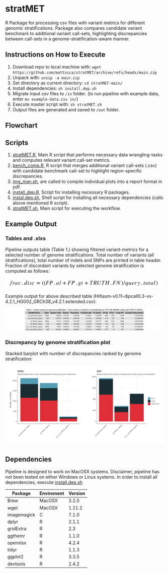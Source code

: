 # stratMET
R Package for processing csv files with variant metrics for different genomic stratifications. Package also compares candidate variant benchmark to additional variant call-sets, highlighting discrepancies between call-sets in a genome-stratification-aware manner.

## Instructions on How to Execute
1. Download repo to local machine with: `wget https://github.com/mattssca/stratMET/archive/refs/heads/main.zip`
2. Unpack with: `unzip -a main.zip`
3. Set directory as current directory: `cd stratMET-main/`
4. Install dependencies: `sh install.dep.sh`
5. Migrate input csv files to `/in` folder. (to run pipeline with example data, enter `mv example-data.csv in/`)
6. Execute master script with: `sh stratMET.sh` 
7. Output files are generated and saved to `/out` folder.

## Flowchart

## Scripts
1. [stratMET.R](https://github.com/mattssca/stratMET/blob/main/scripts/stratMET.R]), Main R script that performs necessary data wrangling-tasks and computes relevant variant call-set metrics. 
2. [bench_comp.R](https://github.com/mattssca/stratMET/blob/main/scripts/bench_comp.R]), R script that merges additional variant call-sets (.csv) with candidate benchmark call-set to highlight region-specific discrepancies.
3. [img_man.sh](https://github.com/mattssca/stratMET/blob/main/scripts/img_man.sh), are called to compile individual plots into a report format in pdf.
4. [install_dep.R](https://github.com/mattssca/stratMET/blob/main/scripts/install_dep.R]), Script for installing necessary R packages.
5. [instal.dep.sh](https://github.com/mattssca/stratMET/blob/main/install.dep.sh]), Shell script for installing all necessary dependencies (calls above mentioned R script).
6. [stratMET.sh](https://github.com/mattssca/stratMET/blob/main/stratMET.sh]), Main script for executing the workflow.

## Example Output
### Tables and .xlxs
Pipeline outputs table (Table 1.) showing filtered variant-metrics for a selected number of genome stratifications. Total number of variants (all stratifications), total number of indels and SNPs are printed in table header. Fraction of discordant variants by selected genome stratification is computed as follows:

![equation](https://github.com/mattssca/stratMET/blob/main/example-outs/equation.png)

Example output for above described table (Hifiasm-v0.11-dipcall0.3-vs-4.2.1_HG002_GRCh38_v4.2.1.extended.csv):

![example_table](https://github.com/mattssca/stratMET/blob/main/example-outs/example-table.png)

### Discrepancy by genome stratification plot 
Stacked barplot with number of discrepancies ranked by genome stratification:

![example_plot](https://github.com/mattssca/stratMET/blob/main/example-outs/example-figure.png)

## Dependencies
Pipeline is designed to work on MacOSX systems. Disclaimer, pipeline has not been tested on either Windows or Linux systems.
In order to install all dependencies, execute [install.dep.sh](https://github.com/mattssca/stratMET/blob/main/install_dep.sh)

| Package | Enviroment | Version |
| ------- | ---------- | ------- |
| Brew | MacOSX | 3.2.0 |
| wget | MacOSX | 1.21.2 |
| imagemagick | C | 7.1.0 |
| dplyr | R | 2.1.1 |
| gridExtra | R | 2.3 |
| ggthemr | R | 1.1.0 |
| openxlsx | R | 4.2.4 |
| tidyr | R | 1.1.3 |
| ggplot2 | R | 3.3.5 |
| devtools | R	| 2.4.2 |
